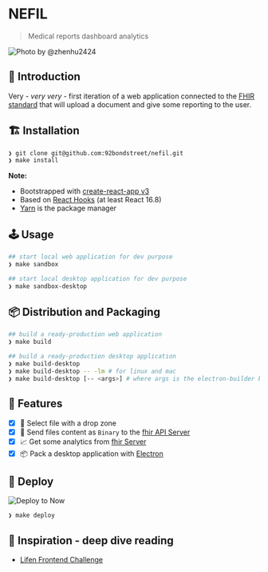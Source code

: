 # NEFIL

> Medical reports dashboard analytics

![Photo by @zhenhu2424](https://source.unsplash.com/Xruf17OrkwM/800x600)

## 🐣 Introduction

Very - _very very_ - first iteration of a web application connected to the [FHIR standard](https://www.hl7.org/fhir) that will upload a document and give some reporting to the user.

## 🏗️  Installation

```sh
❯ git clone git@github.com:92bondstreet/nefil.git
❯ make install
```

**Note:**

* Bootstrapped with [create-react-app v3](https://github.com/facebook/create-react-app/blob/master/CHANGELOG.md)
* Based on [React Hooks](https://reactjs.org/docs/hooks-intro.html) (at least React 16.8)
* [Yarn](https://yarnpkg.com) is the package manager

## 🕹️  Usage

```sh
## start local web application for dev purpose
❯ make sandbox

## start local desktop application for dev purpose
❯ make sandbox-desktop
```

## 📦 Distribution and Packaging

```sh
## build a ready-production web application
❯ make build

## build a ready-production desktop application
❯ make build-desktop
❯ make build-desktop -- -lm # for linux and mac
❯ make build-desktop [-- <args>] # where args is the electron-builder building commands: https://www.electron.build/cli
```

## 📱 Features

- [X] 🎯 Select file with a drop zone
- [X] 📡 Send files content as `Binary` to the [fhir API Server](https://fhirtest.uhn.ca/baseDstu3/Binary)
- [X] 📈 Get some analytics from [fhir Server](https://hapi.fhir.org/)
- [X] 📦 Pack a desktop application with [Electron](https://electronjs.org)

## 🚀 Deploy

![Deploy to Now](https://badgen.net/badge/%E2%96%B2%20Deploy%20to%20Now/$%20now%2092bondstreet%2Fnefil/black)

```sh
❯ make deploy
```

## 🌱 Inspiration - deep dive reading

* [Lifen Frontend Challenge](https://github.com/honestica/frontend-jobs)
